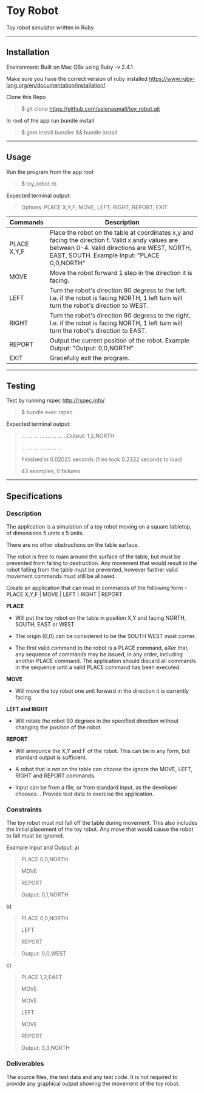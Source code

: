 # Toy Robot
Toy robot simulator written in Ruby

***

## Installation
Environment: Built on Mac OSx using Ruby -v 2.4.1

Make sure you have the correct version of ruby installed 
https://www.ruby-lang.org/en/documentation/installation/
	
Clone this Repo 
> $ git clone https://github.com/selenasmall/toy_robot.git 

In root of the app run bundle install
> $ gem install bundler && bundle install

***

## Usage
Run the program from the app root
> $ toy_robot.rb

Expected terminal output:
> Options: PLACE X,Y,F; MOVE; LEFT; RIGHT; REPORT; EXIT

Commands | Description
--- | ---
PLACE X,Y,F | Place the robot on the table at coordinates x,y and facing the direction f. Valid x andy values are between 0-4. Valid directions are WEST, NORTH, EAST, SOUTH. Example Input: "PLACE 0,0,NORTH"
MOVE | Move the robot forward 1 step in the direction it is facing.
LEFT | Turn the robot's direction 90 degress to the left. I.e. if the robot is facing NORTH, 1 left turn will turn the robot's direction to WEST.
RIGHT | Turn the robot's direction 90 degress to the right. I.e. if the robot is facing NORTH, 1 left turn will turn the robot's direction to EAST.
REPORT | Output the current position of the robot. Example Output: "Output: 0,0,NORTH"
EXIT | Gracefully exit the program.

***

## Testing
Test by running rspec http://rspec.info/ 
> $ bundle exec rspec
	
Expected terminal output:
> ... ... ... ... ... ... ... ..Output: 1,2,NORTH
>
> ... ... ... ... ... ... ..
>
> Finished in 0.02025 seconds (files took 0.2322 seconds to load)
>
> 43 examples, 0 failures

***

## Specifications
### Description

The application is a simulation of a toy robot moving on a square tabletop, of dimensions 5 units x 5 units.

There are no other obstructions on the table surface.

The robot is free to roam around the surface of the table, but must be prevented from falling to destruction. Any movement that would result in the robot falling from the table must be prevented, however further valid movement commands must still be allowed.
 
Create an application that can read in commands of the following form - PLACE X,Y,F | MOVE | LEFT | RIGHT | REPORT

__PLACE__ 

* Will put the toy robot on the table in position X,Y and facing NORTH, SOUTH, EAST or WEST.

* The origin (0,0) can be considered to be the SOUTH WEST most corner.

* The first valid command to the robot is a PLACE command, aXer that, any sequence of commands may be issued, in any order, including another PLACE command. The application should discard all commands in the sequence until a valid PLACE command has been executed.

__MOVE__ 

* Will move the toy robot one unit forward in the direction it is currently facing.

__LEFT and RIGHT__ 

* Will rotate the robot 90 degrees in the specified direction without changing the position of the robot.

__REPORT__ 

* Will announce the X,Y and F of the robot. This can be in any form, but standard output is sufficient.
 
* A robot that is not on the table can choose the ignore the MOVE, LEFT, RIGHT and REPORT commands.

* Input can be from a file, or from standard input, as the developer chooses. . Provide test data to exercise the application.
 
### Constraints

The toy robot must not fall off the table during movement. This also includes the initial placement of the toy robot.
Any move that would cause the robot to fall must be ignored.
 
Example Input and Output:
a)
> PLACE 0,0,NORTH
>
> MOVE
>
> REPORT
>
> Output: 0,1,NORTH
 
b)
> PLACE 0,0,NORTH
>
> LEFT
>
> REPORT
>
> Output: 0,0,WEST
 
c)
> PLACE 1,2,EAST
>
> MOVE
>
> MOVE
>
> LEFT
>
> MOVE
>
> REPORT
>
> Output: 3,3,NORTH
 
### Deliverables

The source files, the test data and any test code.
It is not required to provide any graphical output showing the movement of the toy robot.
